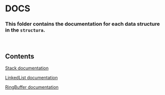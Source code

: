 # DOCS

### This folder contains the documentation for each data structure in the `structura`.

<br>

## Contents

[Stack documentation](stack.md)

[LinkedList documentation](linkedlist.md)

[RingBuffer documentation](ringbuffer.md)
